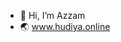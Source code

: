 - 👋 Hi, I’m Azzam
- 🌏 www.hudiya.online

<!---
azzamhaer/azzamhaer is a ✨ special ✨ repository because its `README.md` (this file) appears on your GitHub profile.
You can click the Preview link to take a look at your changes.
--->
